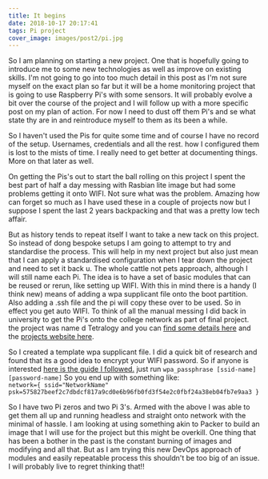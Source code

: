 ```yaml
---
title: It begins
date: 2018-10-17 20:17:41
tags: Pi project
cover_image: images/post2/pi.jpg
---
```

So I am planning on starting a new project. One that is hopefully going to introduce me to some new technologies as well as improve on existing skills. I'm not going to go into too much detail in this post as I'm not sure myself on the exact plan so far but it will be a home monitoring project that is going to use Raspberry Pi's with some sensors. It will probably evolve a bit over the course of the project and I will follow up with a more specific post on my plan of action. For now I need to dust off them Pi's and se what state thy are in and reintroduce myself to them as its been a while.

So I haven't used the Pis for quite some time and of course I have no record of the setup. Usernames, credentials and all the rest. how I configured them is lost to the mists of time. I really need to get better at documenting things. More on that later as well.

On getting the Pis's out to start the ball rolling on this project I spent the best part of half a day messing with Rasbian lite image but had some problems getting it onto WIFI. Not sure what was the problem. Amazing how can forget so much as I have used these in a couple of projects now but I suppose I spent the last 2 years backpacking and that was a pretty low tech affair.

But as history tends to repeat itself I want to take a new tack on this project. So instead of dong bespoke setups I am going to attempt to try and standardise the process. This will help in my next project but also just  mean that I can apply a standardised configuration when I tear down the project and need to set it back u. The whole cattle not pets approach, although I will still name each Pi. The idea is to have a set of basic modules that can be reused or rerun, like setting up WIFI. With this in mind there is a handy (I think new) means of adding a wpa supplicant file onto the boot partition. Also adding a .ssh file and the pi will copy these over to be used. So in effect you get auto WIFI. To think of all the manual messing I did back in university to get the Pi's onto the college network as part of final project. the project was name d Tetralogy and you can [find some details here](http://www.shanefinan.org/visual_art_pages/our_altered_places.html) and the [projects website here](https://frontsquare.scss.tcd.ie/tetralogy/).

So I created a template wpa supplicant file. I did a quick bit of research and found that its a good idea to encrypt your WIFI password. So if anyone is interested [here is the guide I followed.](https://carmalou.com/how-to/2017/08/16/how-to-generate-passcode-for-raspberry-pi.html) just run <code>wpa_passphrase [ssid-name] [password-name]</code>
So you end up with something like:
<code>
network={
	ssid="NetworkName"
	psk=575827beef2c7dbdcf817a9cd0e6b96fb0fd3f54e2c0fbf24a38eb04fb7e9aa3
}
</code>

So I have two Pi zeros and two Pi 3's. Armed with the above I was able to get them all up and running headless and straight onto network with the minimal of hassle. I am looking at using something akin to Packer to build an image that I will use for the project but this might be overkill. One thing that has been a bother in the past is the constant burning of images and modifying and all that. But as I am trying this new DevOps approach of modules and easily repeatable process this shouldn't be too big of an issue. I will probably live to regret thinking that!!

